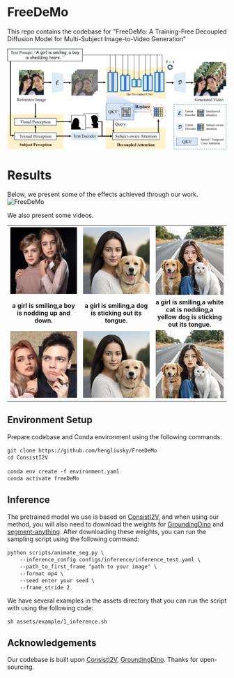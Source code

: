 # FreeDeMo
<!-- ### This repo is under construction. Please stay tuned. -->

<!-- [**🌐 Homepage**](https://tiger-ai-lab.github.io/ConsistI2V/) | [**📖 arXiv**](https://arxiv.org/abs/2402.04324) | [**🤗 Model**](https://huggingface.co/TIGER-Lab/ConsistI2V) | [**📊 I2V-Bench**](https://drive.google.com/drive/folders/1eg_vtowKZBen74W-A1oeO4bR1K21giks) | [**🤗 Space**](https://huggingface.co/spaces/TIGER-Lab/ConsistI2V) | [**🎬 Replicate Demo**](https://replicate.com/wren93/consisti2v)
-->

This repo contains the codebase for "FreeDeMo: A Training-Free Decoupled Diffusion Model for Multi-Subject Image-to-Video Generation"


<!--We propose ConsistI2V, a diffusion-based method to enhance visual consistency for I2V generation. Specifically, we introduce (1) spatiotemporal attention over the first frame to maintain spatial and motion consistency, (2) noise initialization from the low-frequency band of the first frame to enhance layout consistency. These two approaches enable ConsistI2V to generate highly consistent videos.
<img src="https://tiger-ai-lab.github.io/ConsistI2V/static/images/consisti2v_main.png" alt="ConsistI2V">
-->
<img src="assets/example/model.png" alt="FreeDeMo">

# Results
Below, we present some of the effects achieved through our work.
<img src="https://github.com/hengliusky/FreeDeMo/blob/main/assets/example/show.png" alt="FreeDeMo">

We also present some videos.
<div align="center">
  <table>
    <tr>
      <td align="center" width="250px">
       <img src="assets/example/004.png" width="160"/>
      </td>
      <td align="center" width="250px">
        <img src="assets/example/005.png" width="160"/>
      </td>
      <td align="center" width="250px">
        <img src="assets/example/006.png" width="160"/>
      </td>
    </tr>
    <tr>
      <td align="center">
        <b>a girl is smiling,a boy is nodding up and down.</b><br/>
      </td>
      <td align="center">
        <b>a girl is smiling,a dog is sticking out its tongue.</b><br/>
      </td>
      <td align="center">
       <b>a girl is smiling,a white cat is nodding,a yellow dog is sticking out its tongue.</b>
      </td>
    </tr>
    <tr>
      <td align="center">
        <img src="assets/example/004.gif" width="160"/>
      </td>
      <td align="center">
        <img src="assets/example/005.gif" width="160"/>
      </td>
      <td align="center">
         <img src="assets/example/006.gif" width="160"/>
      </td>
    </tr>
  </table>
</div>


## Environment Setup
Prepare codebase and Conda environment using the following commands:
```
git clone https://github.com/hengliusky/FreeDeMo
cd ConsistI2V

conda env create -f environment.yaml
conda activate freeDeMo
```

## Inference
The pretrained model we use is based on [ConsistI2V](https://huggingface.co/TIGER-Lab/ConsistI2V/tree/main), and when using our method, you will also need to download the weights for [GroundingDino](https://github.com/IDEA-Research/GroundingDINO) and [segment-anything](https://github.com/facebookresearch/segment-anything). After downloading these weights, you can run the sampling script using the following command:
```
python scripts/animate_seg.py \
    --inference_config configs/inference/inference_test.yaml \
    --path_to_first_frame "path to your image" \
    --format mp4 \
    --seed enter your seed \
    --frame_stride 2
```
We have several examples in the assets directory that you can run the script with using the following code:
```
sh assets/example/1_inference.sh
```

## Acknowledgements
Our codebase is built upon [ConsistI2V](https://github.com/TIGER-AI-Lab/ConsistI2V), [GroundingDino](https://github.com/IDEA-Research/GroundingDINO). Thanks for open-sourcing.
